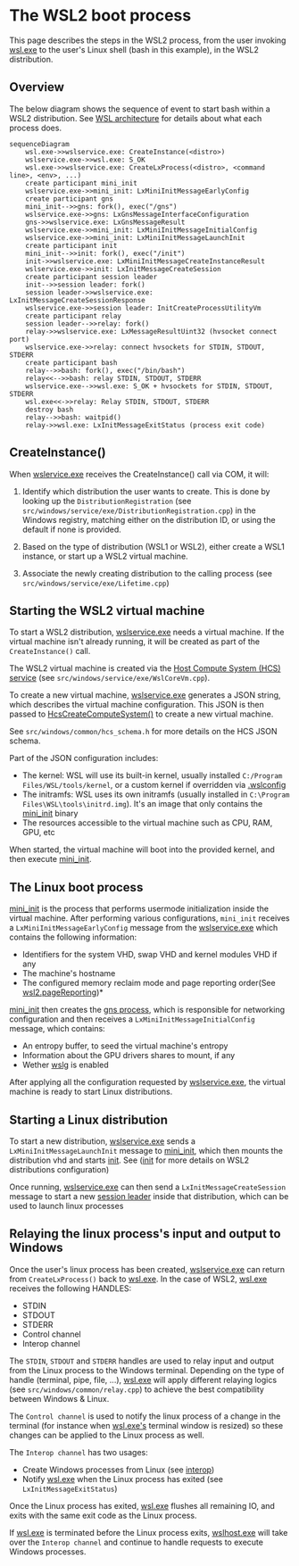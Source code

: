 # The WSL2 boot process

This page describes the steps in the WSL2 process, from the user invoking [wsl.exe](wsl.exe.md) to the user's Linux shell (bash in this example), in the WSL2 distribution.

## Overview 

The below diagram shows the sequence of event to start bash within a WSL2 distribution. See [WSL architecture](index.md) for details about what each process does.

```mermaid
sequenceDiagram
    wsl.exe->>wslservice.exe: CreateInstance(<distro>)
    wslservice.exe->>wsl.exe: S_OK
    wsl.exe->>wslservice.exe: CreateLxProcess(<distro>, <command line>, <env>, ...)
    create participant mini_init
    wslservice.exe->>mini_init: LxMiniInitMessageEarlyConfig
    create participant gns
    mini_init-->>gns: fork(), exec("/gns")
    wslservice.exe->>gns: LxGnsMessageInterfaceConfiguration
    gns->>wslservice.exe: LxGnsMessageResult
    wslservice.exe->>mini_init: LxMiniInitMessageInitialConfig
    wslservice.exe->>mini_init: LxMiniInitMessageLaunchInit
    create participant init
    mini_init-->>init: fork(), exec("/init")
    init->>wslservice.exe: LxMiniInitMessageCreateInstanceResult
    wslservice.exe->>init: LxInitMessageCreateSession
    create participant session leader
    init-->>session leader: fork()
    session leader->>wslservice.exe: LxInitMessageCreateSessionResponse
    wslservice.exe->>session leader: InitCreateProcessUtilityVm
    create participant relay
    session leader-->>relay: fork()
    relay->>wslservice.exe: LxMessageResultUint32 (hvsocket connect port)
    wslservice.exe->>relay: connect hvsockets for STDIN, STDOUT, STDERR
    create participant bash
    relay-->>bash: fork(), exec("/bin/bash")
    relay<<-->>bash: relay STDIN, STDOUT, STDERR
    wslservice.exe-->>wsl.exe: S_OK + hvsockets for STDIN, STDOUT, STDERR
    wsl.exe<<->>relay: Relay STDIN, STDOUT, STDERR
    destroy bash
    relay-->>bash: waitpid()
    relay->>wsl.exe: LxInitMessageExitStatus (process exit code)
```

## CreateInstance()

When [wslervice.exe](wslservice.exe.md) receives the CreateInstance() call via COM, it will:

1) Identify which distribution the user wants to create. This is done by looking up the `DistributionRegistration` (see `src/windows/service/exe/DistributionRegistration.cpp`) in the Windows registry, matching either on the distribution ID, or using the default if none is provided.

2) Based on the type of distribution (WSL1 or WSL2), either create a WSL1 instance, or start up a WSL2 virtual machine.

3) Associate the newly creating distribution to the calling process (see `src/windows/service/exe/Lifetime.cpp`)


## Starting the WSL2 virtual machine

To start a WSL2 distribution, [wslservice.exe](wslservice.exe.md) needs a virtual machine. If the virtual machine isn't already running, it will be created as part of the `CreateInstance()` call. 

The WSL2 virtual machine is created via the [Host Compute System (HCS) service](https://learn.microsoft.com/virtualization/api/hcs/overview) (see `src/windows/service/exe/WslCoreVm.cpp`).

To create a new virtual machine, [wslservice.exe](wslservice.exe.md) generates a JSON string, which describes the virtual machine configuration. This JSON is then passed to [HcsCreateComputeSystem()](https://learn.microsoft.com/virtualization/api/hcs/reference/hcscreatecomputesystem) to create a new virtual machine.

See `src/windows/common/hcs_schema.h` for more details on the HCS JSON schema.

Part of the JSON configuration includes:

- The kernel: WSL will use its built-in kernel, usually installed `C:/Program Files/WSL/tools/kernel`, or a custom kernel if overridden via [.wslconfig](https://learn.microsoft.com/windows/wsl/wsl-config)
- The initramfs: WSL uses its own initramfs (usually installed in `C:\Program Files\WSL\tools\initrd.img`). It's an image that only contains the [mini_init](mini_init.md) binary
- The resources accessible to the virtual machine such as CPU, RAM, GPU, etc

When started, the virtual machine will boot into the provided kernel, and then execute [mini_init](mini_init.md).

## The Linux boot process

[mini_init](mini_init.md) is the process that performs usermode initialization inside the virtual machine. After performing various configurations, `mini_init` receives a `LxMiniInitMessageEarlyConfig` message from the [wslservice.exe](wslservice.exe.md) which contains the following information: 

- Identifiers for the system VHD, swap VHD and kernel modules VHD if any
- The machine's hostname
- The configured memory reclaim mode and page reporting order(See [wsl2.pageReporting](https://learn.microsoft.com/windows/wsl/wsl-config))*

[mini_init](mini_init.md) then creates the [gns process](gns.md), which is responsible for networking configuration and then receives a `LxMiniInitMessageInitialConfig` message, which contains: 

- An entropy buffer, to seed the virtual machine's entropy
- Information about the GPU drivers shares to mount, if any
- Wether [wslg](https://github.com/microsoft/wslg) is enabled

After applying all the configuration requested by [wslservice.exe](wslservice.exe.md), the virtual machine is ready to start Linux distributions.

## Starting a Linux distribution

To start a new distribution, [wslservice.exe](wslservice.exe.md) sends a `LxMiniInitMessageLaunchInit` message to [mini_init](mini_init.md), which then mounts the distribution vhd and starts [init](init.md). See ([init](init.md) for more details on WSL2 distributions configuration)

Once running, [wslservice.exe](wslservice.exe.md) can then send a `LxInitMessageCreateSession` message to start a new [session leader](session-leader.md) inside that distribution, which can be used to launch linux processes

## Relaying the linux process's input and output to Windows

Once the user's linux process has been created, [wslservice.exe](wslservice.exe.md) can return from `CreateLxProcess()` back to [wsl.exe](wsl.exe.md). In the case of WSL2, [wsl.exe](wsl.exe.md) receives the following HANDLES: 

- STDIN
- STDOUT
- STDERR
- Control channel
- Interop channel

The `STDIN`, `STDOUT` and `STDERR` handles are used to relay input and output from the Linux process to the Windows terminal. Depending on the type of handle (terminal, pipe, file, ...), [wsl.exe](wsl.exe.md) will apply different relaying logics (see `src/windows/common/relay.cpp`) to achieve the best compatibility between Windows & Linux. 

The `Control channel` is used to notify the linux process of a change in the terminal (for instance when [wsl.exe's](wsl.exe.md) terminal window is resized) so these changes can be applied to the Linux process as well. 

The `Interop channel` has two usages: 

- Create Windows processes from Linux (see [interop](interop.md))
- Notify [wsl.exe](wsl.exe.md) when the Linux process has exited (see `LxInitMessageExitStatus`)

Once the Linux process has exited, [wsl.exe](wsl.exe.md) flushes all remaining IO, and exits with the same exit code as the Linux process. 

If [wsl.exe](wsl.exe.md) is terminated before the Linux process exits, [wslhost.exe](wslhost.exe.md) will take over the `Interop channel` and continue to handle requests to execute Windows processes.